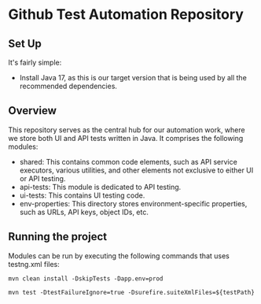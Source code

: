 # Github Test Automation Repository

## Set Up
It's fairly simple:

* Install Java 17, as this is our target version that is being used by all the recommended dependencies.

## Overview
This repository serves as the central hub for our automation work, where we store both UI and API tests written in Java. It comprises the following modules:

* shared: This contains common code elements, such as API service executors, various utilities, and other elements not exclusive to either UI or API testing.
* api-tests: This module is dedicated to API testing.
* ui-tests: This contains UI testing code.
* env-properties: This directory stores environment-specific properties, such as URLs, API keys, object IDs, etc.

## Running the project
Modules can be run by executing the following commands that uses testng.xml files:
```shell
mvn clean install -DskipTests -Dapp.env=prod
```
```shell
mvn test -DtestFailureIgnore=true -Dsurefire.suiteXmlFiles=${testPath}
```